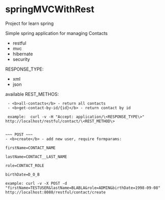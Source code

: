 springMVCWithRest
=================

Project for learn spring

Simple spring application for managing Contacts

- restful
- mvc
- hibernate
- security

 RESPONSE_TYPE:
 - xml
 - json
 
 available REST_METHOS:

~~~ GET ~~~
 - <b>all-contacts</b> - return all contacts
 - <b>get-contact-by-id/{id}</b> - return contact by id
 
 example:  curl -v -H "Accept: application/\<RESPONSE_TYPE\>" http://localhost/restful/contact/\<REST_METHOD\> 
 
 
~~~ POST ~~~
- <b>create</b> - add new user, require formparams:

firstName=CONTACT_NAME

lastName=CONTACT__LAST_NAME

role=CONTACT_ROLE

birthDate=D_O_B

example: curl -v -X POST -d "firstName=TESTUSER&lastName=BLABLA&role=ADMIN&birthDate=1998-09-08" http://localhost:8080/restful/contact/create
